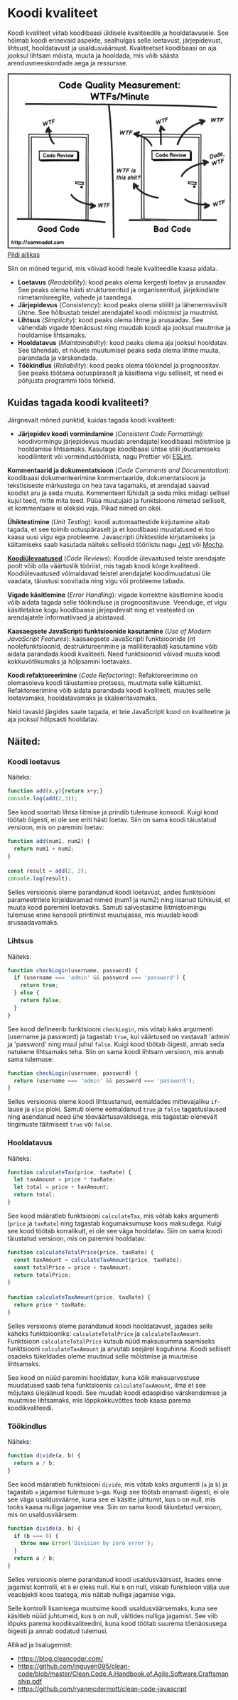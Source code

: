 # Koodi kvaliteet

Koodi kvaliteet viitab koodibaasi üldisele kvaliteedile ja hooldatavusele. See hõlmab koodi erinevaid aspekte, sealhulgas selle loetavust, järjepidevust, lihtsust, hooldatavust ja usaldusväärsust. Kvaliteetset koodibaasi on aja jooksul lihtsam mõista, muuta ja hooldada, mis võib säästa arendusmeeskondade aega ja ressursse.

![WTF-s in minute](files/wtf.png)  
[Pildi allikas](http://zpalexander.com/content/images/2017/09/wtf.png)

Siin on mõned tegurid, mis võivad koodi heale kvaliteedile kaasa aidata.

- **Loetavus** (*Readability*): kood peaks olema kergesti loetav ja arusaadav. See peaks olema hästi struktureeritud ja organiseeritud, järjekindlate nimetamisreeglite, vahede ja taandega.
- **Järjepidevus** (*Consistency*): kood peaks olema stiililt ja lähenemisviisilt ühtne. See hõlbustab teistel arendajatel koodi mõistmist ja muutmist.
- **Lihtsus** (*Simplicity*): kood peaks olema lihtne ja arusaadav. See vähendab vigade tõenäosust ning muudab koodi aja jooksul muutmise ja hooldamise lihtsamaks.
- **Hooldatavus** (*Maintainability*): kood peaks olema aja jooksul hooldatav. See tähendab, et nõuete muutumisel peaks seda olema lihtne muuta, parandada ja värskendada.
- **Töökindlus** (*Reliability*): kood peaks olema töökindel ja prognoositav. See peaks töötama ootuspäraselt ja käsitlema vigu selliselt, et need ei põhjusta programmi töös tõrkeid.


## Kuidas tagada koodi kvaliteeti?

Järgnevalt mõned punktid, kuidas tagada koodi kvaliteeti:

- **Järjepidev koodi vormindamine** (*Consistent Code Formatting*): koodivormingu järjepidevus muudab arendajatel koodibaasi mõistmise ja hooldamise lihtsamaks. Kasutage koodibaasi ühtse stiili jõustamiseks koodilinterit või vormindustööriista, nagu Prettier või [ESLint](../eslint/about.md).

**Kommentaarid ja dokumentatsioon** (*Code Comments and Documentation*): koodibaasi dokumenteerimine kommentaaride, dokumentatsiooni ja tekstisiseste märkustega on hea tava tagamaks, et arendajad saavad koodist aru ja seda muuta. Kommenteeri lühidalt ja seda miks midagi sellisel kujul teed, mitte mita teed. Püüa muutujaid ja funktsioone nimetad selliselt, et kommentaare ei olekski vaja. Pikad nimed on okei.

**Ühiktestimine** (*Unit Testing*): koodi automaattestide kirjutamine aitab tagada, et see toimib ootuspäraselt ja et koodibaasi muudatused ei too kaasa uusi vigu ega probleeme. Javascripti ühiktestide kirjutamiseks ja käitamiseks saab kasutada näiteks selliseid tööriistu nagu [Jest](https://jestjs.io/) või [Mocha](https://mochajs.org/).

[**Koodiülevaatused**](../codeReview/about.md) (*Code Reviews*): Koodide ülevaatused teiste arendajate poolt võib olla väärtuslik tööriist, mis tagab koodi kõrge kvaliteedi. Koodiülevaatused võimaldavad teistel arendajatel koodimuudatusi üle vaadata, täiustusi soovitada ning vigu või probleeme tabada.

**Vigade käsitlemine** (*Error Handling*): vigade korrektne käsitlemine koodis võib aidata tagada selle töökindluse ja prognoositavuse. Veenduge, et vigu käsitletakse kogu koodibaasis järjepidevalt ning et veateated on arendajatele informatiivsed ja abistavad.

**Kaasaegsete JavaScripti funktsioonide kasutamine** (*Use of Modern JavaScript Features*): kaasaegsete JavaScripti funktsioonide (nt noolefunktsioonid, destruktureerimine ja malliliteraalid) kasutamine võib aidata parandada koodi kvaliteeti. Need funktsioonid võivad muuta koodi kokkuvõtlikumaks ja hõlpsamini loetavaks.

**Koodi refaktoreerimine** (*Code Refactoring*): Refaktoreerimine on olemasoleva koodi täiustamise protsess, muutmata selle käitumist. Refaktoreerimine võib aidata parandada koodi kvaliteeti, muutes selle loetavamaks, hooldatavamaks ja skaleeritavamaks.

Neid tavasid järgides saate tagada, et teie JavaScripti kood on kvaliteetne ja aja jooksul hõlpsasti hooldatav.

## Näited:

### Koodi loetavus

Näiteks:
```javascript
function add(x,y){return x+y;}
console.log(add(2,3));
```

See kood sooritab lihtsa liitmise ja prindib tulemuse konsooli. Kuigi kood töötab õigesti, ei ole see eriti hästi loetav. Siin on sama koodi täiustatud versioon, mis on paremini loetav:

```javascript
function add(num1, num2) {
  return num1 + num2;
}

const result = add(2, 3);
console.log(result);
```

Selles versioonis oleme parandanud koodi loetavust, andes funktsiooni parameetritele kirjeldavamad nimed (num1 ja num2) ning lisanud tühikuid, et muuta kood paremini loetavaks. Samuti salvestasime liitmistoimingu tulemuse enne konsooli printimist muutujasse, mis muudab koodi arusaadavamaks.

### Lihtsus

Näiteks:
```javascript
function checkLogin(username, password) {
  if (username === 'admin' && password === 'password') {
    return true;
  } else {
    return false;
  }
}
```

See kood defineerib funktsiooni `checkLogin`, mis võtab kaks argumenti (username ja password) ja tagastab `true`, kui väärtused on vastavalt 'admin' ja 'password' ning muul juhul `false`. Kuigi kood töötab õigesti, annab seda natukene lihtsamaks teha. Siin on sama koodi lihtsam versioon, mis annab sama tulemuse:

```javascript
function checkLogin(username, password) {
  return (username === 'admin' && password === 'password');
}
```

Selles versioonis oleme koodi lihtsustanud, eemaldades mittevajaliku `if`-lause ja `else` ploki. Samuti oleme eemaldanud `true` ja `false` tagastuslaused ning asendanud need ühe tõeväärtusavaldisega, mis tagastab olenevalt tingimuste täitmisest `true` või `false`.

### Hooldatavus

Näiteks:
```javascript
function calculateTax(price, taxRate) {
  let taxAmount = price * taxRate;
  let total = price + taxAmount;
  return total;
}
```

See kood määratleb funktsiooni `calculateTax`, mis võtab kaks argumenti (`price` ja `taxRate`) ning tagastab kogumaksumuse koos maksudega. Kuigi see kood töötab korralikult, ei ole see väga hooldatav. Siin on sama koodi täiustatud versioon, mis on paremini hooldatav:

```javascript
function calculateTotalPrice(price, taxRate) {
  const taxAmount = calculateTaxAmount(price, taxRate);
  const totalPrice = price + taxAmount;
  return totalPrice;
}

function calculateTaxAmount(price, taxRate) {
  return price * taxRate;
}
```

Selles versioonis oleme parandanud koodi hooldatavust, jagades selle kaheks funktsiooniks: `calculateTotalPrice` ja `calculateTaxAmount`. Funktsioon `calculateTotalPrice` kutsub nüüd maksusumma saamiseks funktsiooni `calculateTaxAmount` ja arvutab seejärel koguhinna. Koodi selliselt osadeks tükeldades oleme muutnud selle mõistmise ja muutmise lihtsamaks.

See kood on nüüd paremini hooldatav, kuna kõik maksuarvestuse muudatused saab teha funktsioonis `calculateTaxAmount`, ilma et see mõjutaks ülejäänud koodi. See muudab koodi edaspidise värskendamise ja muutmise lihtsamaks, mis lõppkokkuvõttes toob kaasa parema koodikvaliteedi.

### Töökindlus

Näiteks:
```javascript
function divide(a, b) {
  return a / b;
}
```

See kood määratleb funktsiooni `divide`, mis võtab kaks argumenti (`a` ja `b`) ja tagastab `a` jagamise tulemuse `b`-ga. Kuigi see töötab enamasti õigesti, ei ole see väga usaldusväärne, kuna see ei käsitle juhtumit, kus `b` on null, mis tooks kaasa nulliga jagamise vea. Siin on sama koodi täiustatud versioon, mis on usaldusväärsem:

```javascript
function divide(a, b) {
  if (b === 0) {
    throw new Error('Division by zero error');
  }
  return a / b;
}
```

Selles versioonis oleme parandanud koodi usaldusväärsust, lisades enne jagamist kontrolli, et `b` ei oleks null. Kui `b` on null, viskab funktsioon välja uue veaobjekti koos teatega, mis näitab nulliga jagamise viga.

Selle kontrolli lisamisega muutsime koodi usaldusväärsemaks, kuna see käsitleb nüüd juhtumeid, kus `b` on null, vältides nulliga jagamist. See viib lõpuks parema koodikvaliteedini, kuna kood töötab suurema tõenäosusega õigesti ja annab oodatud tulemusi.

Allikad ja lisalugemist:
- https://blog.cleancoder.com/
- https://github.com/jnguyen095/clean-code/blob/master/Clean.Code.A.Handbook.of.Agile.Software.Craftsmanship.pdf
- https://github.com/ryanmcdermott/clean-code-javascript